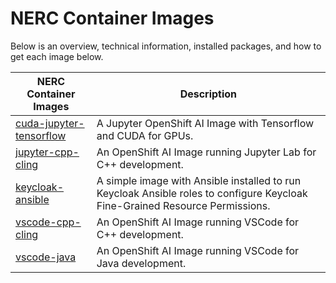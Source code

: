 
# NERC Container Images

Below is an overview, technical information, installed packages, and how to get each image below.

| NERC Container Images | Description |
| --- | --- |
| [cuda-jupyter-tensorflow](https://github.com/nerc-images/cuda-jupyter-tensorflow) | A Jupyter OpenShift AI Image with Tensorflow and CUDA for GPUs. |
| [jupyter-cpp-cling](https://github.com/nerc-images/jupyter-cpp-cling) | An OpenShift AI Image running Jupyter Lab for C++ development. |
| [keycloak-ansible](https://github.com/nerc-images/keycloak-ansible) | A simple image with Ansible installed to run Keycloak Ansible roles to configure Keycloak Fine-Grained Resource Permissions. |
| [vscode-cpp-cling](https://github.com/nerc-images/vscode-cpp-cling) | An OpenShift AI Image running VSCode for C++ development. |
| [vscode-java](https://github.com/nerc-images/vscode-java) | An OpenShift AI Image running VSCode for Java development. |
